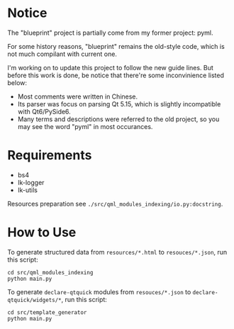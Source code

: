 # Notice

The "blueprint" project is partially come from my former project: pyml.

For some history reasons, "blueprint" remains the old-style code, which is not
much compilant with current one.

I'm working on to update this project to follow the new guide lines. But before
this work is done, be notice that there're some inconvinience listed below:

- Most comments were written in Chinese.
- Its parser was focus on parsing Qt 5.15, which is slightly incompatible with
  Qt6/PySide6.
- Many terms and descriptions were referred to the old project, so you may see
  the word "pyml" in most occurances.

# Requirements

- bs4
- lk-logger
- lk-utils

Resources preparation see `./src/qml_modules_indexing/io.py:docstring`.

# How to Use

To generate structured data from `resources/*.html` to `resouces/*.json`, run
this script:

```
cd src/qml_modules_indexing
python main.py
```

To generate `declare-qtquick` modules from `resouces/*.json`
to `declare-qtquick/widgets/*`, run this script:

```
cd src/template_generator
python main.py
```
